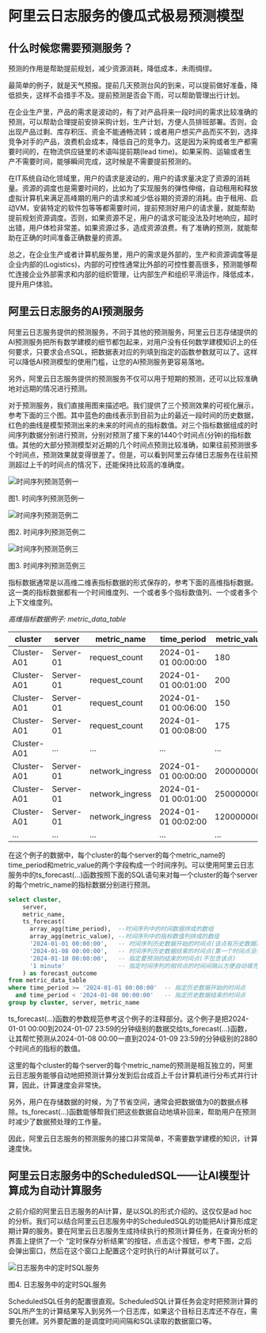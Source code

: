 # 阿里云日志服务的傻瓜式极易预测模型

## 什么时候您需要预测服务？

预测的作用是帮助提前规划，减少资源消耗，降低成本，未雨绸缪。

最简单的例子，就是天气预报。提前几天预测台风的到来，可以提前做好准备，降低损失，这样不会措手不及。提前预测是否会下雨，可以帮助管理出行计划。

在企业生产里，产品的需求是波动的，有了对产品将来一段时间的需求比较准确的预测，可以帮助合理提前安排采购计划，生产计划，方便人员排班部署。否则，会出现产品过剩、库存积压、资金不能通畅流转；或者用户想买产品而买不到，选择竞争对手的产品，浪费机会成本，降低自己的竞争力。这是因为采购或者生产都需要时间的，在物流供应链里的术语叫提前期(lead time)。如果采购、运输或者生产不需要时间，能够瞬间完成，这时候是不需要提前预测的。

在IT系统自动化领域里，用户的请求是波动的，用户的请求量决定了资源的消耗量。资源的调度也是需要时间的，比如为了实现服务的弹性伸缩，自动租用和释放虚拟计算机来满足高峰期的用户的请求和减少低谷期的资源的消耗。由于租用、启动VM，安装特定的软件包等等都需要时间，提前预测好用户的请求量，就能帮助提前规划资源调度。否则，如果资源不足，用户的请求可能没法及时地响应，超时出错，用户体检非常差。如果资源过多，造成资源浪费。有了准确的预测，就能帮助在正确的时间准备正确数量的资源。

总之，在企业生产或者计算机服务里，用户的需求是外部的，生产和资源调度等是企业内部的(Logistics)，内部的可控性通常比外部的可控性要高很多，预测能够帮忙连接企业外部需求和内部的组织管理，让内部生产和组织平滑运作，降低成本，提升用户体验。


## 阿里云日志服务的AI预测服务

阿里云日志服务提供的预测服务，不同于其他的预测服务，阿里云日志存储提供的AI预测服务把所有数学建模的细节都包起来，对用户没有任何数学建模知识上的任何要求，只要求会点SQL，把数据表对应的列填到指定的函数参数就可以了。这样可以降低AI预测模型的使用门槛，让您的AI预测服务更容易落地。

另外，阿里云日志服务提供的预测服务不仅可以用于短期的预测，还可以比较准确地对远期的情况进行预测。

对于预测服务，我们直接用图来描述吧。我们提供了三个预测效果的可视化展示，参考下面的三个图。其中蓝色的曲线表示到目前为止的最近一段时间的历史数据，红色的曲线是模型预测出来的未来的时间点的指标数值。对三个指标数据组成的时间序列数据分别进行预测，分别对预测了接下来的1440个时间点(分钟)的指标数值。其他的大部分预测模型对近期的几个时间点预测比较准确，如果往前预测很多个时间点，预测效果就变得很差了。但是，可以看到阿里云存储日志服务在往前预测超过上千的时间点的情况下，还能保持比较高的准确度。

![时间序列预测范例一](/img/src/sqldemo/forecast/05-time-series-prediction-01.png)
<p>图1. 时间序列预测范例一</p>

![时间序列预测范例二](/img/src/sqldemo/forecast/06-time-series-prediction-02.png)
<p>图2. 时间序列预测范例二</p>

![时间序列预测范例三](/img/src/sqldemo/forecast/07-time-series-prediction-03.png)
<p>图3. 时间序列预测范例三</p>

指标数据通常是以高维二维表指标数据的形式保存的，参考下面的高维指标数据。这一类的指标数据都有一个时间维度列、一个或者多个指标数值列、一个或者多个上下文维度列。

_高维指标数据例子: metric_data_table_

|cluster|server|metric_name|time_period|metric_value|
|--|--|--|--|--|
|Cluster-A01|Server-01|request_count|2024-01-01 00:00:00|180|
|Cluster-A01|Server-01|request_count|2024-01-01 00:01:00|200|
|Cluster-A01|Server-01|request_count|2024-01-01 00:06:00|150|
|Cluster-A01|Server-01|request_count|2024-01-01 00:08:00|175|
|Cluster-A01|...|...|...|...|
|Cluster-A01|Server-01|network_ingress|2024-01-01 00:00:00|2000000000|
|Cluster-A01|Server-01|network_ingress|2024-01-01 00:01:00|2500000000|
|Cluster-A01|Server-01|network_ingress|2024-01-01 00:02:00|1200000000|
|...|...|...|...|...|

在这个例子的数据中，每个cluster的每个server的每个metric_name的time_period和metric_value的两个字段构成一个时间序列。可以使用阿里云日志服务中的ts_forecast(…)函数按照下面的SQL语句来对每一个cluster的每个server的每个metric_name的指标数据分别进行预测。

```sql
select cluster,
    server,
    metric_name,
    ts_forecast(
      array_agg(time_period),  --时间序列中的时间数据拼成的数组
      array_agg(metric_value), --时间序列中的指标数值列拼成的数组
      '2024-01-01 00:00:00',   -- 时间序列历史数据开始的时间点(该点有历史数据)以便自动填充数据
      '2024-01-08 00:00:00',   -- 时间序列历史数据结束的时间点(第一个时间点没有历史数据)以便自动填充数据
      '2024-01-10 00:00:00',   -- 指定要预测的结束的时间点(不包含该点)
      '1 minute'               -- 指定时间序列的相邻点的时间间隔以方便自动填充数据
    ) as forecast_outcome
from metric_data_table
where time_period >= '2024-01-01 00:00:00'  -- 指定历史数据开始的时间点
  and time_period < '2024-01-08 00:00:00'   -- 指定历史数据结束的时间点
group by cluster, server, metric_name

```

ts_forecast(…)函数的参数规范参考这个例子的注释部分。这个例子是把2024-01-01 00:00到2024-01-07 23:59的分钟级别的数据交给ts_forecast(…)函数，让其帮忙预测从2024-01-08 00:00一直到2024-01-09 23:59的分钟级别的2880个时间点的指标的数值。

这里的每个cluster的每个server的每个metric_name的预测是相互独立的，阿里云日志服务能够自动地把预测计算分发到后台成百上千台计算机进行分布式并行计算，因此，计算速度会非常快。

另外，用户在存储数据的时候，为了节省空间，通常会把数据值为0的数据点移除。ts_forecast(…)函数能够帮我们把这些数据自动地填补回来，帮助用户在预测时减少了数据预处理的工作量。

因此，阿里云日志服务的预测服务的接口非常简单，不需要数学建模的知识，计算速度快。

## 阿里云日志服务中的ScheduledSQL——让AI模型计算成为自动计算服务

之前介绍的阿里云日志服务的AI计算，是以SQL的形式介绍的。这仅仅是ad hoc的分析。我们可以结合阿里云日志服务中的ScheduledSQL的功能把AI计算形成定期计算的服务。要在阿里云日志服务生成持续执行的预测计算任务，在查询分析的界面上提供了一个 “定时保存分析结果”的按钮，点击这个按钮，参考下图，之后会弹出窗口，然后在这个窗口上配置这个定时执行的AI计算就可以了。

![日志服务中的定时SQL服务](/img/src/sqldemo/forecast/14-sls-scheduled-sql.png)
<p>图4. 日志服务中的定时SQL服务</p>

ScheduledSQL任务的配置很直观。ScheduledSQL计算任务会定时把预测计算的SQL所产生的计算结果写入到另外一个日志库，如果这个目标日志库还不存在，需要先创建。另外要配置的是调度时间间隔和SQL读取的数据窗口等。
